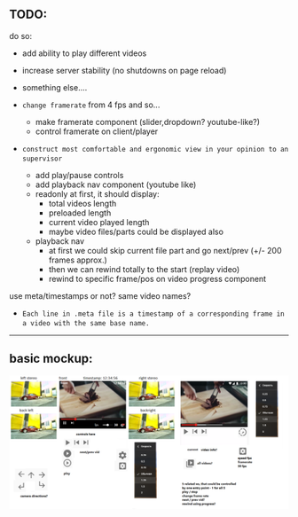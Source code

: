 TODO:
---

do so:

- add ability to play different videos
- increase server stability (no shutdowns on page reload)
- something else....

- `change framerate` from 4 fps and so...
  
    - make framerate component (slider,dropdown? youtube-like?)
    - control framerate on client/player
    
- `construct most comfortable and ergonomic view in your opinion to an supervisor`

    - add play/pause controls
    - add playback nav component (youtube like)
    - readonly at first, it should display:
        - total videos length
        - preloaded length
        - current video played length
        - maybe video files/parts could be displayed also
    - playback nav
        - at first we could skip current file part and go next/prev (+/- 200 frames approx.)
        - then we can rewind totally to the start (replay video)
        - rewind to specific frame/pos on video progress component
    

use meta/timestamps or not? same video names?

- `Each line in .meta file is a timestamp of a corresponding frame in a video with the same base name.`

---
basic mockup:
---
![basic mockup](mock.png)